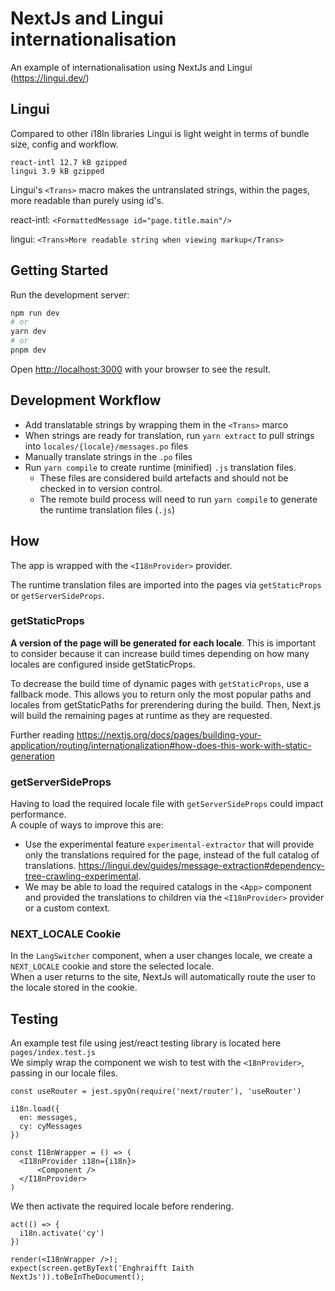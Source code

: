 # NextJs and Lingui internationalisation

An example of internationalisation using NextJs and Lingui (https://lingui.dev/)

## Lingui

Compared to other i18ln libraries Lingui is light weight in terms of bundle size, config and workflow.

`react-intl 12.7 kB gzipped`\
`lingui 3.9 kB gzipped`

Lingui's `<Trans>` macro makes the untranslated strings, within the pages, more readable than purely using id's.

react-intl: `<FormattedMessage id="page.title.main"/>`

lingui: `<Trans>More readable string when viewing markup</Trans>`

## Getting Started

Run the development server:

```bash
npm run dev
# or
yarn dev
# or
pnpm dev
```

Open [http://localhost:3000](http://localhost:3000) with your browser to see the result.


## Development Workflow

- Add translatable strings by wrapping them in the `<Trans>` marco
- When strings are ready for translation, run `yarn extract` to pull strings into `locales/{locale}/messages.po` files
- Manually translate strings in the `.po` files
- Run `yarn compile` to create runtime (minified) `.js` translation files. 
  - These files are considered build artefacts and should not be checked in to version control.
  - The remote build process will need to run `yarn compile` to generate the runtime translation files (`.js`)


## How

The app is wrapped with the `<I18nProvider>` provider.

The runtime translation files are imported into the pages via `getStaticProps` or `getServerSideProps`.

### getStaticProps

**A version of the page will be generated for each locale**. This is important to consider because it can increase build times depending on how many locales are configured inside getStaticProps.

To decrease the build time of dynamic pages with `getStaticProps`, use a fallback mode.
This allows you to return only the most popular paths and locales from getStaticPaths for prerendering during the build. Then, Next.js will build the remaining pages at runtime as they are requested.

Further reading https://nextjs.org/docs/pages/building-your-application/routing/internationalization#how-does-this-work-with-static-generation

### getServerSideProps

Having to load the required locale file with `getServerSideProps` could impact performance.\
A couple of ways to improve this are:
 - Use the experimental feature `experimental-extractor` that will provide only the translations required for the page, instead of the full catalog of translations. https://lingui.dev/guides/message-extraction#dependency-tree-crawling-experimental.
 - We may be able to load the required catalogs in the `<App>` component and provided the translations to children via the `<I18nProvider>` provider or a custom context.

### NEXT_LOCALE Cookie

In the `LangSwitcher` component, when a user changes locale, we create a `NEXT_LOCALE` cookie and store the selected locale.\
When a user returns to the site, NextJs will automatically route the user to the locale stored in the cookie.

## Testing

An example test file using jest/react testing library is located here `pages/index.test.js`\
We simply wrap the component we wish to test with the `<18nProvider>`, passing in our locale files.

```
const useRouter = jest.spyOn(require('next/router'), 'useRouter')

i18n.load({
  en: messages,
  cy: cyMessages
})

const I18nWrapper = () => (
  <I18nProvider i18n={i18n}>
      <Component />
  </I18nProvider>
)
```

We then activate the required locale before rendering.

```
act(() => {
  i18n.activate('cy')
})

render(<I18nWrapper />);
expect(screen.getByText('Enghraifft Iaith NextJs')).toBeInTheDocument();
```
